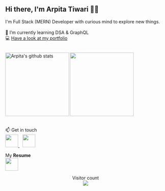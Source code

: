 <!--img align="right" height="180px" src="https://github.com/Deeksha2501/Deeksha2501/blob/master/resources/progirl.png" alt="image" /> -->

<p align="left">

## Hi there, I'm Arpita Tiwari 👋🏻 
 
I'm Full Stack (MERN) Developer with curious mind to explore new things. <br>
<br>
🌱 I’m currently learning DSA & GraphQL <br>
💻 <a target="_blank" href="https://arpita-tiwari-1hkuon2bh.vercel.app/">Have a look at my portfolio </a>
  <p>
<br>



  <img align="left" height="200px" src="https://github-readme-stats.vercel.app/api?username=Arpita309&show_icons=true&count_private=true&title_color=e6005c" alt="Arpita's github stats" />

  <img align="centre" height="200px" src="https://github-readme-stats.vercel.app/api/top-langs/?username=Arpita309&title_color=e6005c" />

<br> 
<br>
<br>
 📫 Get in touch 
<br>

<a href="https://www.linkedin.com/in/arpita-tiwari-947bba179/">
<img  height='40px' src="https://img.icons8.com/bubbles/50/000000/linkedin.png"/>
</a>
<a style="padding:10px" href="mailto: arpitatiwari309@gmail.com">
  <img  height='40px' src="https://img.icons8.com/bubbles/50/000000/email.png"/>
</a>




 My <b>Resume</b>
<br>
<a href="https://drive.google.com/file/d/1hE9Mcduf7RlVb-sb4J14wnBaRcdzog_2/view?usp=sharing" class="btn-hire" style="text-align: center; color:rgb(94, 255, 0);"><img height='40' src="https://img.icons8.com/nolan/64/submit-resume.png"/></a>









<p align="center"> 
  Visitor count<br>
  <img src="https://profile-counter.glitch.me/arpita309/count.svg" />
</p>
